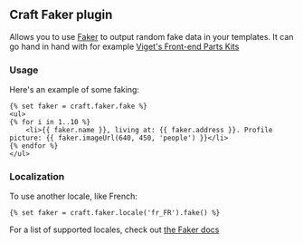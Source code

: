 ## Craft Faker plugin

Allows you to use [Faker](https://github.com/fzaninotto/Faker) to output random fake data in your templates. It can go hand in hand with for example [Viget's Front-end Parts Kits](http://viget.com/extend/front-end-parts-kits-in-craft)

### Usage

Here's an example of some faking:

```
{% set faker = craft.faker.fake %}
<ul>
{% for i in 1..10 %}
    <li>{{ faker.name }}, living at: {{ faker.address }}. Profile picture: {{ faker.imageUrl(640, 450, 'people') }}</li>
{% endfor %}
</ul>
```

### Localization

To use another locale, like French:
```
{% set faker = craft.faker.locale('fr_FR').fake() %}
```

For a list of supported locales, check out [the Faker docs](https://github.com/fzaninotto/Faker)
